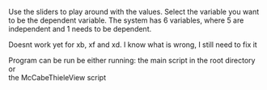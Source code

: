 
Use the sliders to play around with the values. 
Select the variable you want to be the dependent variable. 
The system has 6 variables, where 5 are independent and 1 needs to be dependent. 

Doesnt work yet for xb, xf and xd. 
I know what is wrong, I still need to fix it


Program can be run be either running:
the main script in the root directory or  
the McCabeThieleView script
